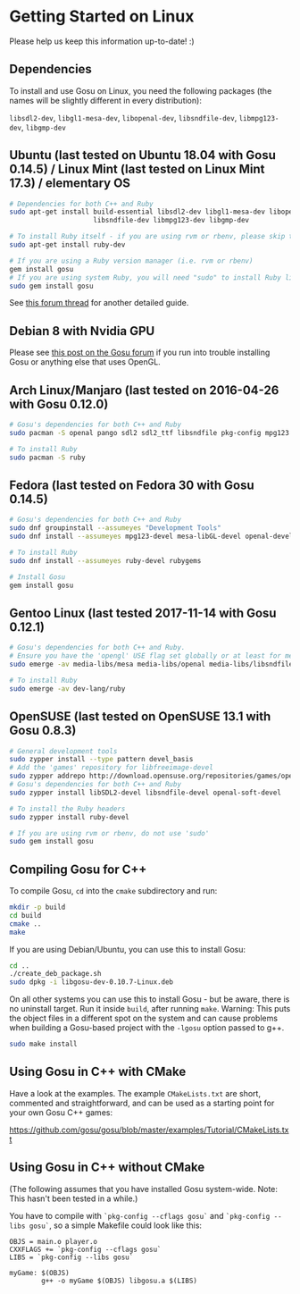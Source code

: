 # Getting Started on Linux

Please help us keep this information up-to-date! :)

## Dependencies

To install and use Gosu on Linux, you need the following packages (the names will be slightly different in every distribution):

`libsdl2-dev`, `libgl1-mesa-dev`, `libopenal-dev`, `libsndfile-dev`, `libmpg123-dev`, `libgmp-dev`

## Ubuntu (last tested on Ubuntu 18.04 with Gosu 0.14.5) / Linux Mint (last tested on Linux Mint 17.3) / elementary OS

```bash
# Dependencies for both C++ and Ruby
sudo apt-get install build-essential libsdl2-dev libgl1-mesa-dev libopenal-dev \
                     libsndfile-dev libmpg123-dev libgmp-dev

# To install Ruby itself - if you are using rvm or rbenv, please skip this step
sudo apt-get install ruby-dev

# If you are using a Ruby version manager (i.e. rvm or rbenv)
gem install gosu
# If you are using system Ruby, you will need "sudo" to install Ruby libraries (gems)
sudo gem install gosu

```

See [this forum thread](http://www.libgosu.org/cgi-bin/mwf/topic_show.pl?tid=1137) for another detailed guide.

## Debian 8 with Nvidia GPU

Please see [this post on the Gosu forum](https://www.libgosu.org/cgi-bin/mwf/topic_show.pl?pid=8476#pid8476) if you run into trouble installing Gosu or anything else that uses OpenGL.

## Arch Linux/Manjaro (last tested on 2016-04-26 with Gosu 0.12.0)

```bash
# Gosu's dependencies for both C++ and Ruby
sudo pacman -S openal pango sdl2 sdl2_ttf libsndfile pkg-config mpg123

# To install Ruby
sudo pacman -S ruby
```

## Fedora (last tested on Fedora 30 with Gosu 0.14.5)

```bash
# Gosu's dependencies for both C++ and Ruby
sudo dnf groupinstall --assumeyes "Development Tools"
sudo dnf install --assumeyes mpg123-devel mesa-libGL-devel openal-devel libsndfile-devel gcc-c++ redhat-rpm-config SDL-devel

# To install Ruby
sudo dnf install --assumeyes ruby-devel rubygems

# Install Gosu
gem install gosu
```

## Gentoo Linux (last tested 2017-11-14 with Gosu 0.12.1)

```bash
# Gosu's dependencies for both C++ and Ruby.
# Ensure you have the 'opengl' USE flag set globally or at least for media-libs/libsdl2.
sudo emerge -av media-libs/mesa media-libs/openal media-libs/libsndfile media-sound/mpg123

# To install Ruby
sudo emerge -av dev-lang/ruby
```

## OpenSUSE (last tested on OpenSUSE 13.1 with Gosu 0.8.3)

```bash
# General development tools
sudo zypper install --type pattern devel_basis
# Add the 'games' repository for libfreeimage-devel
sudo zypper addrepo http://download.opensuse.org/repositories/games/openSUSE_12.1/ opensuse-games
# Gosu's dependencies for both C++ and Ruby
sudo zypper install libSDL2-devel libsndfile-devel openal-soft-devel

# To install the Ruby headers
sudo zypper install ruby-devel

# If you are using rvm or rbenv, do not use 'sudo'
sudo gem install gosu
```

## Compiling Gosu for C++

To compile Gosu, `cd` into the `cmake` subdirectory and run:

```bash
mkdir -p build
cd build
cmake ..
make
```

If you are using Debian/Ubuntu, you can use this to install Gosu:

```bash
cd ..
./create_deb_package.sh
sudo dpkg -i libgosu-dev-0.10.7-Linux.deb
```

On all other systems you can use this to install Gosu - but be aware, there is no uninstall target. Run it inside `build`, after running `make`.  Warning:  This puts the object files in a different spot on the system and can cause problems when building a Gosu-based project with the `-lgosu` option passed to g++.

```bash
sudo make install
```

## Using Gosu in C++ with CMake

Have a look at the examples. The example `CMakeLists.txt` are short, commented and straightforward, and can be used as a starting point for your own Gosu C++ games:

https://github.com/gosu/gosu/blob/master/examples/Tutorial/CMakeLists.txt

## Using Gosu in C++ without CMake

(The following assumes that you have installed Gosu system-wide. Note: This hasn't been tested in a while.)

You have to compile with `` `pkg-config --cflags gosu` `` and `` `pkg-config --libs gosu` ``, so a simple Makefile could look like this:

```make
OBJS = main.o player.o
CXXFLAGS += `pkg-config --cflags gosu`
LIBS = `pkg-config --libs gosu`

myGame: $(OBJS)
        g++ -o myGame $(OBJS) libgosu.a $(LIBS)
```